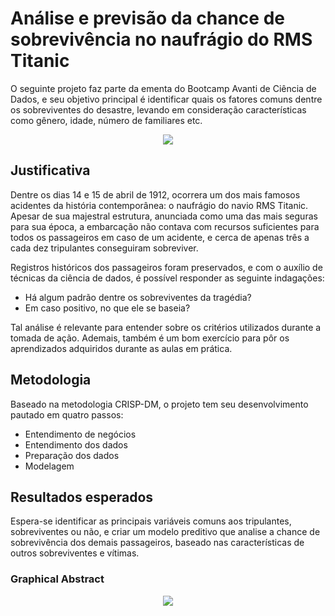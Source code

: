 # Análise e previsão da chance de sobrevivência no naufrágio do RMS Titanic

O seguinte projeto faz parte da ementa do Bootcamp Avanti de Ciência de Dados, e seu objetivo principal é identificar quais os fatores comuns dentre os sobreviventes do desastre, levando em consideração características como gênero, idade, número de familiares etc.
<p align="center">
    <img src="https://media.snl.no/media/26196/standard_compressed_RMS_Titanic_3.jpg" />
</p>

## Justificativa
Dentre os dias 14 e 15 de abril de 1912, ocorrera um dos mais famosos acidentes da história contemporânea: o naufrágio do navio RMS Titanic. Apesar de sua majestral estrutura, anunciada como uma das mais seguras para sua época, a embarcação não contava com recursos suficientes para todos os passageiros em caso de um acidente, e cerca de apenas três a cada dez tripulantes conseguiram sobreviver. 

Registros históricos dos passageiros foram preservados, e com o auxílio de técnicas da ciência de dados, é possível responder as seguinte indagações: 
- Há algum padrão dentre os sobreviventes da tragédia? 
- Em caso positivo, no que ele se baseia?

Tal análise é relevante para entender sobre os critérios utilizados durante a tomada de ação. Ademais, também é um bom exercício para pôr os aprendizados adquiridos durante as aulas em prática.

## Metodologia

Baseado na metodologia CRISP-DM, o projeto tem seu desenvolvimento pautado em quatro passos:
 - Entendimento de negócios 
 - Entendimento dos dados
 - Preparação dos dados
 - Modelagem
 
## Resultados esperados
 
Espera-se identificar as principais variáveis comuns aos tripulantes, sobreviventes ou não, e criar um modelo preditivo que analise a chance de sobrevivência dos demais passageiros, baseado nas características de outros sobreviventes e vítimas. 

### Graphical Abstract
<p align="center">
    <img src="https://i.postimg.cc/bw2nTSTP/graphical-Abstract-1.png" />
</p>

 
